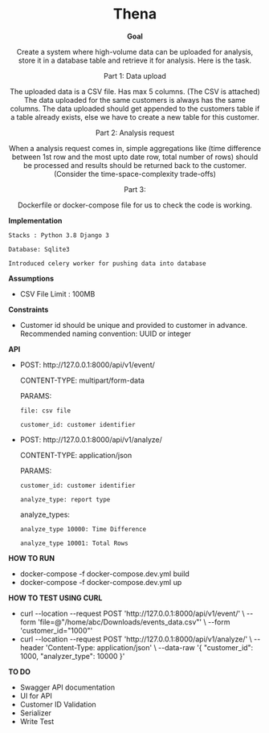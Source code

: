 <div align="center">
    <h1>Thena</h1>
</div>

<div align="center">
<strong>Goal</strong>
<p>
Create a system where high-volume data can be uploaded for analysis, store it in a database table and retrieve it for analysis. Here is the task.

Part 1: Data upload

The uploaded data is a CSV file. Has max 5 columns. (The CSV is attached)
The data uploaded for the same customers is always has the same columns.
The data uploaded should get appended to the customers table if a table already exists, else we have to create a new table for this customer.


Part 2: Analysis request

When a analysis request comes in, simple aggregations like (time difference between 1st row and the most upto date row, total number of rows) should be processed and
results should be returned back to the customer.(Consider the time-space-complexity trade-offs)

Part 3:

Dockerfile or docker-compose file for us to check the code is working.
</p>
</div>

<div align="left">
<strong>Implementation</strong>
<p>

    Stacks : Python 3.8 Django 3

    Database: Sqlite3

    Introduced celery worker for pushing data into database
</p>
</div>

<div align="left">
<strong>Assumptions</strong>
<ul>
<li>CSV File Limit : 100MB</li>
</ul>
</div>

<div align="left">
<strong>Constraints</strong>
<ul>
<li>Customer id should be unique and provided to customer in advance. Recommended naming convention: UUID or integer</li>
</ul>
</div>

<div align="left">
<strong>API</strong>
<ul>
<li>
POST:  http://127.0.0.1:8000/api/v1/event/

CONTENT-TYPE: multipart/form-data

PARAMS:

    file: csv file

    customer_id: customer identifier
</li>
<li>
POST:  http://127.0.0.1:8000/api/v1/analyze/

CONTENT-TYPE: application/json

PARAMS:

    customer_id: customer identifier

    analyze_type: report type

analyze_types:

    analyze_type 10000: Time Difference

    analyze_type 10001: Total Rows
</li>
</ul>
</div>

<div align="left">
<strong>HOW TO RUN</strong>
<ul>
<li>docker-compose -f docker-compose.dev.yml build</li>
<li>docker-compose -f docker-compose.dev.yml up</li>
</ul>
</div>

<div align="left">
<strong>HOW TO TEST USING CURL</strong>
<ul>
<li>curl --location --request POST 'http://127.0.0.1:8000/api/v1/event/' \
--form 'file=@"/home/abc/Downloads/events_data.csv"' \
--form 'customer_id="1000"'</li>
<li>curl --location --request POST 'http://127.0.0.1:8000/api/v1/analyze/' \
--header 'Content-Type: application/json' \
--data-raw '{
    "customer_id": 1000,
    "analyzer_type": 10000
}'</li>
</ul>
</div>

<div align="left">
<strong>TO DO</strong>
<ul>
<li>Swagger API documentation</li>
<li>UI for API</li>
<li>Customer ID Validation</li>
<li>Serializer</li>
<li>Write Test</li>
</ul>
</div>
